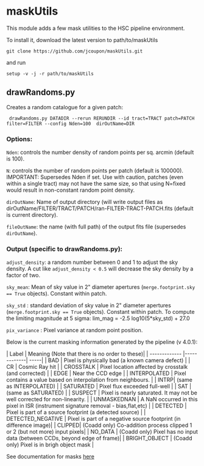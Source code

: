 # maskUtils

This module adds a few mask utilities to the HSC pipeline environment.

To install it, download the latest version to path/to/maskUtils
```
git clone https://github.com/jcoupon/maskUtils.git
```
and run
```
setup -v -j -r path/to/maskUtils
```

## drawRandoms.py

Creates a random catalogue for a given patch:
```
 drawRandoms.py DATADIR --rerun RERUNDIR --id tract=TRACT patch=PATCH filter=FILTER --config Nden=100  dirOutName=DIR  
```

### Options:

`Nden`: controls the number density of random points per sq. arcmin  (default is 100).

`N`: controls the number of random points per patch (default is 100000). IMPORTANT: Supersedes Nden if set. Use with caution, patches (even within a single tract) may not have the same size, so that using N=fixed would result in non-constant random point density.

`dirOutName`: Name of output directory (will write output files as dirOutName/FILTER/TRACT/PATCH/ran-FILTER-TRACT-PATCH.fits (default is current directory).

`fileOutName`: the name (with full path) of the output fits file (supersedes `dirOutName`).

### Output (specific to drawRandoms.py):

`adjust_density`: a random number between 0 and 1 to adjust the sky density. A cut like `adjust_density < 0.5` will decrease the sky density by a factor of two.

`sky_mean`: Mean of sky value in 2" diameter apertures (`merge.footprint.sky == True` objects). Constant within patch.

`sky_std` : standard deviation of sky value in 2" diameter apertures (`merge.footprint.sky == True` objects). Constant within patch. To compute the limiting magnitude at 5 sigma: lim_mag = -2.5 log10(5*sky_std) + 27.0

`pix_variance` : Pixel variance at random point position.


Below is the current masking information generated by the pipeline (v 4.0.1):

| Label |	Meaning (Note that there is no order to these)|
| ------------- |-------------| -----|
| BAD	| Pixel is physically bad (a known camera defect) |
| CR |	Cosmic Ray hit  |
| CROSSTALK	| Pixel location affected by crosstalk (and corrected)  |
| EDGE   | Near the CCD edge  |
| INTERPOLATED	| Pixel contains a value based on interpolation from neighbours.  |
| INTRP| 	(same as INTERPOLATED)  |
| SATURATED	| Pixel flux exceeded full-well  |
| SAT	| (same as SATURATED)  |
| SUSPECT	| Pixel is nearly saturated. It may not be well corrected for non-linearity.  |
| UNMASKEDNAN	| A NaN occurred in this pixel in ISR (instrument signature removal - bias,flat,etc) |
| DETECTED	| Pixel is part of a source footprint (a detected source) |
| DETECTED\_NEGATIVE	 | Pixel is part of a negative source footprint (in difference image)|
| CLIPPED| 	(Coadd only) Co-addition process clipped 1 or 2 (but not more) input pixels|
| NO_DATA	| (Coadd only) Pixel has no input data (between CCDs, beyond edge of frame)|
| BRIGHT_OBJECT	| (Coadd only) Pixel is in brigh object mask |

See documentation for masks [here](http://hsca.ipmu.jp/hscsphinx/pipeline_tools.html#masks)
